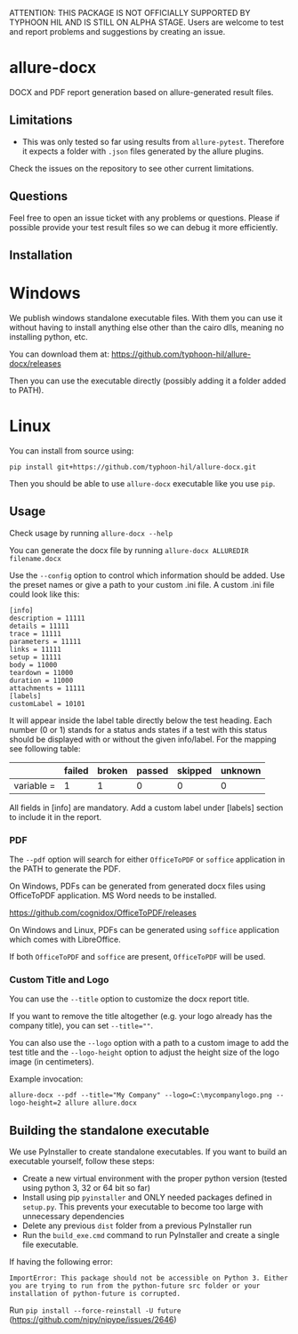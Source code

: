ATTENTION: THIS PACKAGE IS NOT OFFICIALLY SUPPORTED BY TYPHOON HIL AND IS STILL ON ALPHA STAGE.
Users are welcome to test and report problems and suggestions by creating an issue.

# allure-docx
DOCX and PDF report generation based on allure-generated result files.

## Limitations

- This was only tested so far using results from `allure-pytest`. Therefore it expects a folder with `.json` files generated by the allure plugins.

Check the issues on the repository to see other current limitations.

## Questions

Feel free to open an issue ticket with any problems or questions. Please if possible provide your test result files so we can debug it more efficiently.

## Installation

# Windows

We publish windows standalone executable files. With them you can use it without having to install anything else other than the cairo dlls, meaning no installing python, etc.

You can download them at: https://github.com/typhoon-hil/allure-docx/releases

Then you can use the executable directly (possibly adding it a folder added to PATH).

# Linux

You can install from source using:

`pip install git+https://github.com/typhoon-hil/allure-docx.git`

Then you should be able to use `allure-docx` executable like you use `pip`.

## Usage

Check usage by running `allure-docx --help`

You can generate the docx file by running `allure-docx ALLUREDIR filename.docx`

Use the `--config` option to control which information should be added. Use the preset names or give a path to your custom .ini file. A custom .ini file could look like this:
```
[info]
description = 11111
details = 11111
trace = 11111
parameters = 11111
links = 11111
setup = 11111
body = 11000
teardown = 11000
duration = 11000
attachments = 11111
[labels]
customLabel = 10101
```

It will appear inside the label table directly below the test heading. 
Each number (0 or 1) stands for a status ands states if a test with this status should be displayed with or without the given info/label. For the mapping see following table:

|            | failed | broken | passed | skipped | unknown |
|------------|--------|--------|--------|---------|---------|
| variable = | 1      | 1      | 0      | 0       | 0       |

All fields in [info] are mandatory. Add a custom label under [labels] section to include it in the report. 

### PDF

The `--pdf` option will search for either `OfficeToPDF` or `soffice` application in the PATH to generate the PDF.

On Windows, PDFs can be generated from generated docx files using OfficeToPDF application. MS Word needs to be installed.

https://github.com/cognidox/OfficeToPDF/releases

On Windows and Linux, PDFs can be generated using `soffice` application which comes with LibreOffice.

If both `OfficeToPDF` and `soffice` are present, `OfficeToPDF` will be used.

### Custom Title and Logo

You can use the `--title` option to customize the docx report title.
 
If you want to remove the title altogether (e.g. your logo already has the company title), you can set `--title=""`.

You can also use the `--logo` option with a path to a custom image to add the test title and the `--logo-height` option to adjust the height size of the logo image (in centimeters).

Example invocation:

`allure-docx --pdf --title="My Company" --logo=C:\mycompanylogo.png --logo-height=2 allure allure.docx`

## Building the standalone executable

We use PyInstaller to create standalone executables. If you want to build an executable yourself, follow these steps:
- Create a new virtual environment with the proper python version (tested using python 3, 32 or 64 bit so far)
- Install using pip `pyinstaller` and ONLY needed packages defined in `setup.py`. This prevents your executable to become too large with unnecessary dependencies
- Delete any previous `dist` folder from a previous PyInstaller run
- Run the `build_exe.cmd` command to run PyInstaller and create a single file executable.

If having the following error:

`ImportError: This package should not be accessible on Python 3. Either you are trying to run from the python-future src folder or your installation of python-future is corrupted.`

Run `pip install --force-reinstall -U future` (https://github.com/nipy/nipype/issues/2646)

